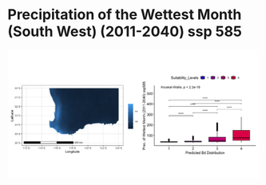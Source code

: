 # Precipitation of the Wettest Month (South West) (2011-2040) ssp 585
![image info](../../Analysis_Plots/South_West_Extent_OnlyEnvs/Prec_of_Wettest_Month_SW_1140_585.png)
